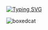 [![Typing SVG](https://readme-typing-svg.demolab.com?font=Fira+Code&pause=1000&size=30&color=953DF7&width=635&lines=Hi+there+%F0%9F%91%8B%2C+I'm+Angus+Sun+)](https://git.io/typing-svg)

![boxedcat](https://i.pinimg.com/originals/a4/7b/0b/a47b0b819f3b04c3ea9b7af0580ed165.gif)
